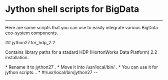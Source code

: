 # Jython shell scripts for BigData
<hr>
Here are some scripts that you can use to easily integrate various BigData eco-system components.
<p>
## jython27.for_hdp_2.2
<p>
Contains library paths for a stadard HDP (HortonWorks Data Platform) 2.2 installation.
<p>
* Rename it to jython27 .
* Move it into /usr/local/bin/ .
* You can use it for jython scripts...
   * #!/usr/local/bin/jython27 --



